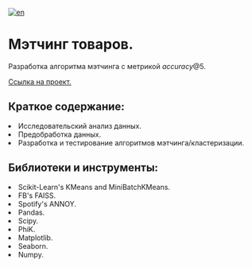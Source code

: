 [![en](https://img.shields.io/badge/lang-en-red.svg)](README.en.md)

# Мэтчинг товаров. 
Разработка алгоритма мэтчинга с метрикой $accuracy@5$.<br>

[Ссылка на проект.](https://github.com/mrBrain101/Yandex_Practicum_projects/blob/e861e7db0f28cdeb0dfb70aedfc31536b343f3e2/ML_Matching/Ya_Practicum_ML_Workshop_Matching_distr_RUS.ipynb)

## Краткое содержание:
<li>Исследовательский анализ данных. 
<li>Предобработка данных. 
<li>Разработка и тестирование алгоритмов мэтчинга/кластеризации.
  
## Библиотеки и инструменты:
<li>Scikit-Learn's KMeans and MiniBatchKMeans. 
<li>FB's FAISS. 
<li>Spotify's ANNOY. 
<li>Pandas. 
<li>Scipy. 
<li>PhiK. 
<li>Matplotlib. 
<li>Seaborn. 
<li>Numpy. 

